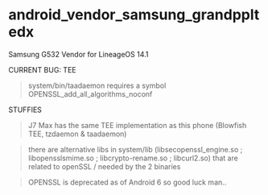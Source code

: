 # android_vendor_samsung_grandppltedx
Samsung G532 Vendor for LineageOS 14.1

CURRENT BUG: TEE

> system/bin/taadaemon requires a symbol OPENSSL_add_all_algorithms_noconf


STUFFIES

> J7 Max has the same TEE implementation as this phone (Blowfish TEE, tzdaemon & taadaemon)

> there are alternative libs in system/lib (libsecopenssl_engine.so ; libopensslsmime.so ; libcrypto-rename.so ; libcurl2.so)
that are related to openSSL / needed by the 2 binaries

> OPENSSL is deprecated as of Android 6 so good luck man..
